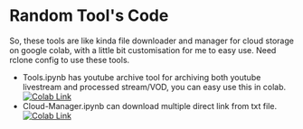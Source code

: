 

# Random Tool's Code
So, these tools are like kinda file downloader and manager for cloud storage on google colab, with a little bit customisation for me to easy use. Need rclone config to use these tools.
* Tools.ipynb has youtube archive tool for archiving both youtube livestream and processed stream/VOD, you can easy use this in colab. <a href="https://colab.research.google.com/github/ImPeekaboo/mytools/blob/main/Tools3.ipynb">
    <img src="https://colab.research.google.com/assets/colab-badge.svg" alt="Colab Link"/>
  </a>
* Cloud-Manager.ipynb can download multiple direct link from txt file. <a href="https://colab.research.google.com/github/ImPeekaboo/mytools/blob/main/Cloud-Manager.ipynb">
    <img src="https://colab.research.google.com/assets/colab-badge.svg" alt="Colab Link"/>
  </a>

